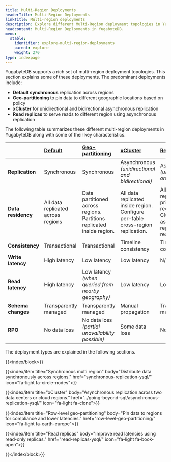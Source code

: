 ```yaml
---
title: Multi-Region Deployments
headerTitle: Multi-Region Deployments
linkTitle: Multi-region deployments
description: Explore different Multi-Region deployment topologies in YugabyteDB.
headcontent: Multi-Region Deployments in YugabyteDB.
menu:
  stable:
    identifier: explore-multi-region-deployments
    parent: explore
    weight: 270
type: indexpage
---
```

YugabyteDB supports a rich set of multi-region deployment topologies. This section explains some of these deployments. The predominant deployments include:

* **Default synchronous** replication across regions
* **Geo-partitioning** to pin data to different geographic locations based on policy
* **xCluster** for unidirectional and bidirectional asynchronous replication
* **Read replicas** to serve reads to different region using asynchronous replication

The following table summarizes these different multi-region deployments in YugabyteDB along with some of their key characteristics.

|     | [Default](synchronous-replication-ysql/) | [Geo-partitioning](row-level-geo-partitioning/) | [xCluster](../going-beyond-sql/asynchronous-replication-ysql/) | [Read replicas](read-replicas-ysql/) |
| :-- | :--------------------------------------- | :---------------------------------------------- | :----------------------------------------- | :------------ |
| **Replication** | Synchronous | Synchronous  | Asynchronous <br/> *(unidirectional and bidirectional)* | Asynchronous <br/> *(unidirectional only)* |
| **Data residency** | All data replicated across regions | Data partitioned across regions. <br/>Partitions replicated inside region. | All data replicated inside region. <br/>Configure per-table cross-region replication. | All data replicated in primary region. <br/>Cluster-wide asynchronous replication to read replicas. |
| **Consistency** | Transactional | Transactional | Timeline consistency | Timeline consistency |
| **Write latency** | High latency | Low latency | Low latency | N/A |
| **Read latency** | High latency | Low latency <br/> *(when queried from nearby geography)* | Low latency | Low latency |
| **Schema changes** | Transparently managed | Transparently managed | Manual propagation | Transparently managed |
| **RPO** | No data loss | No data loss <br/> *(partial unavailability possible)* | Some data loss | No data loss |

The deployment types are explained in the following sections.

{{<index/block>}}

  {{<index/item
    title="Synchronous multi region"
    body="Distribute data synchronously across regions."
    href="synchronous-replication-ysql/"
    icon="fa-light fa-circle-nodes">}}

  {{<index/item
    title="xCluster"
    body="Asynchronous replication across two data centers or cloud regions."
    href="../going-beyond-sql/asynchronous-replication-ysql/"
    icon="fa-light fa-clone">}}

  {{<index/item
    title="Row-level geo-partitioning"
    body="Pin data to regions for compliance and lower latencies."
    href="row-level-geo-partitioning/"
    icon="fa-light fa-earth-europe">}}

  {{<index/item
    title="Read replicas"
    body="Improve read latencies using read-only replicas."
    href="read-replicas-ysql/"
    icon="fa-light fa-book-open">}}

{{</index/block>}}

